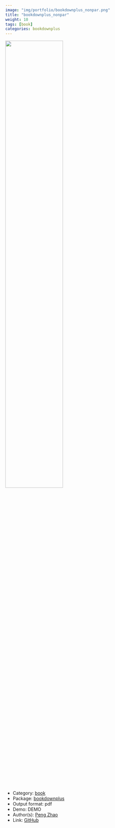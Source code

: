 ```yaml
---
image: "img/portfolio/bookdownplus_nonpar.png"
title: "bookdownplus_nonpar"
weight: 10
tags: [book]
categories: bookdownplus
---
```




<!--more-->

<p><a href="../../img/portfolio/bookdownplus_nonpar.png"><img class = "jf-image-shadow" src="../../img/portfolio/bookdownplus_nonpar.png", width="60%"></a></p>

- Category: [book](../../tags/book)
- Package: [bookdownplus](bookdownplus)
- Output format: pdf
- Demo: DEMO
- Author(s): [Peng Zhao](https://pzhao.org)
- Link: [GitHub](https://github.com/pzhaonet/bookdownplus)


